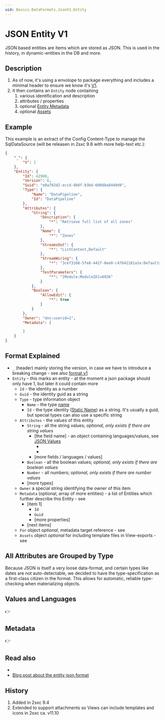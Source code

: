 ```yaml
---
uid: Basics.DataFormats.JsonV1.Entity
---
```


# JSON Entity V1

JSON based entities are items which are stored as JSON. This is used in the history, in dynamic-entities in the DB and more. 

## Description

1. As of now, it's using a envolope to package everything and includes a minimal header to ensure we know it's [V1](xref:Basics.DataFormats.JsonV1.Index). 
2. It then contains an `Entity` node containing 
   1. various identification and description
   1. attributes / properties
   1. optional [Entity Metadata](xref:Basics.DataFormats.JsonV1.Metadata)
   1. optional [Assets](xref:Basics.DataFormats.JsonV1.Assets)

## Example
This example is an extract of the Config Content-Type to manage the SqlDataSource (will be releasen in 2sxc 9.8 with more help-text etc.):

```json
{
    "_": {
        "V": 1
    },
    "Entity": {
        "Id": 42900,
        "Version": 6,
        "Guid": "e8a702d2-eccd-4b0f-83bd-600d8a8449d9",
        "Type": {
            "Name": "DataPipeline",
            "Id": "DataPipeline"
        },
        "Attributes": {
            "String": {
                "Description": {
                    "*": "Retrieve full list of all zones"
                },
                "Name": {
                    "*": "Zones"
                },
                "StreamsOut": {
                    "*": "ListContent,Default"
                },
                "StreamWiring": {
                    "*": "3cef3168-5fe8-4417-8ee0-c47642181a1e:Default>Out:Default"
                },
                "TestParameters": {
                    "*": "[Module:ModuleID]=6936"
                }
            },
            "Boolean": {
                "AllowEdit": {
                    "*": true
                }
            }
        },
        "Owner": "dnn:userid=1",
        "Metadata": [

        ]
    }
}
```

## Format Explained

* `_` (header) mainly storing the version, in case we have to introduce a breaking change - see also [format v1](xref:Basics.DataFormats.JsonV1.Index)
* `Entity` - this marks an entity - at the moment a json package should only have 1, but later it could contain more
  * `Id` - the identity as a number
  * `Guid` - the identity guid as a string
  * `Type` - type information object
    * `Name` - the type [name](xref:Basics.Data.ContentTypes.Names)
    * `Id` - the type identity ([Static Name](xref:Basics.Data.ContentTypes.Names)) as a string. It's usually a guid, but special types can also use a specific string
  * `Attributes` - the values of this entity
    * `String` - all the string values; _optional, only exists if there are string values_
      * [the field name] - an object containing languages/values, see [JSON Values](xref:Basics.DataFormats.JsonV1.Value)
        * [language code]: [value]
        * [language code]: [value]
      * [more fields / languages / values]
    * `Boolean` - all the boolean values; _optional, only exists if there are boelean values_
    * `Number` - all numbers; _optional, only exists if there are number values_
    * [more types]
  * `Owner` a special string identifying the owner of this item
  * `Metadata` (optional, array of more entities) - a list of Entities which further describe this Entity - see [](xref:Basics.DataFormats.JsonV1.Metadata)
    * [item 1]
      * `Id`
      * `Guid`
      * [more properties]
    * [next items]
  * `For` object _optional_, metadata target reference - see [](xref:Basics.DataFormats.JsonV1.Metadata)
  * `Assets` object _optional_ for including template files in View-exports - see [](xref:Basics.DataFormats.JsonV1.Assets)


## All Attributes are Grouped by Type

Because JSON is itself a very loose data-format, and certain types like dates are not auto-detectable, we decided to have the type-specification as a first-class citizen in the format. This allows for automatic, reliable type-checking when materializing objects. 


## Values and Languages

👉 [](xref:Basics.DataFormats.JsonV1.Value)

## Metadata

👉 [](xref:Basics.DataFormats.JsonV1.Metadata)


## Read also

* [](xref:Basics.DataFormats.JsonV1.Index)
* [Blog post about the entity json format](https://2sxc.org/en/blog/post/deep-dive-json-stored-content-items-entities)

## History

1. Added in 2sxc 9.4
1. Extended to support attachments so Views can include templates and icons in 2sxc ca. v11.10